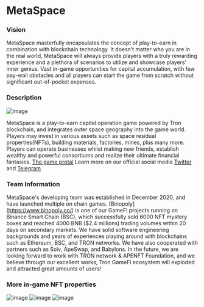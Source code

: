 # MetaSpace

### Vision
MetaSpace masterfully encapsulates the concept of play-to-earn in combination with blockchain technology. It doesn’t matter who you are in the real world, MetaSpace will always provide players with a truly rewarding experience and a plethora of scenarios to utilize and showcase players' inner genius. Vast in-game opportunities for capital accumulation, with few pay-wall obstacles and all players can start the game from scratch without significant out-of-pocket expenses.

### Description
![image](https://github.com/zem007/MetaSpace/blob/main/pictures/SpaceShip.jpeg)

MetaSpace is a play-to-earn capital operation game powered by Tron blockchain, and integrates outer space geography into the game world. Players may invest in various assets such as space residual properties(NFTs), building materials, factories, mines, plus many more. Players can operate businesses whilst making new friends, establish wealthy and powerful consortiums and realize their ultimate financial fantasies. [The game protal](https://metaspacetron.org) Learn more on our official social media [Twitter](https://twitter.com/MekaSpaceTron) and [Telegram](https://t.me/MetaSpaceTron)

### Team Information
MetaSpace's developing team was established in December 2020, and have launched multiple on chain games. [Binopoly] (https://www.binopoly.co/) is one of our GameFi projects running on Binance Smart Chain (BSC), which successfully sold 6000 NFT mystery boxes and reached 4000 BNB ($2.4 millions) trading volumes within 20 days on secondary markets. We have solid software engineering backgrounds and years of experiences playing around with blockchains such as Ethereum, BSC, and TRON networks. We have also cooperated with partners such as Solv, ApeSwap, and Babylons. In the future, we are looking forward to work with TRON network & APENFT Foundation, and we believe through our excellent works, Tron GameFi ecosystem will exploded and attracted great amounts of users!

### More in-game NFT properties
![image](https://github.com/zem007/MetaSpace/blob/main/pictures/level1_NFT.jpeg)
![image](https://github.com/zem007/MetaSpace/blob/main/pictures/level2_NFT.jpeg)
![image](https://github.com/zem007/MetaSpace/blob/main/pictures/level3_NFT.jpeg)
